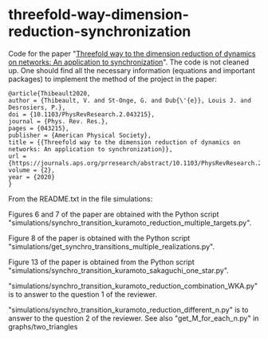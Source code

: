 # threefold-way-dimension-reduction-synchronization
Code for the paper "[Threefold way to the dimension reduction of dynamics on networks: An application to synchronization](https://journals.aps.org/prresearch/abstract/10.1103/PhysRevResearch.2.043215)". The code is not cleaned up. One should find all the necessary information (equations and important packages) to implement the method of the project in the paper:

```
@article{Thibeault2020,
author = {Thibeault, V. and St-Onge, G. and Dub{\'{e}}, Louis J. and Desrosiers, P.},
doi = {10.1103/PhysRevResearch.2.043215},
journal = {Phys. Rev. Res.},
pages = {043215},
publisher = {American Physical Society},
title = {{Threefold way to the dimension reduction of dynamics on networks: An application to synchronization}},
url = {https://journals.aps.org/prresearch/abstract/10.1103/PhysRevResearch.2.043215},
volume = {2},
year = {2020}
}
```


From the README.txt in the file simulations:

Figures 6 and 7 of the paper are obtained with the Python script "simulations/synchro_transition_kuramoto_reduction_multiple_targets.py".

Figure 8 of the paper is obtained with the Python script "simulations/get_synchro_transitions_multiple_realizations.py".

Figure 13 of the paper is obtained from the Python script "simulations/synchro_transition_kuramoto_sakaguchi_one_star.py".

"simulations/synchro_transition_kuramoto_reduction_combination_WKA.py" is to answer to the question 1 of the reviewer.

"simulations/synchro_transition_kuramoto_reduction_different_n.py" is to answer to the
question 2 of the reviewer. See also "get_M_for_each_n.py" in graphs/two_triangles
